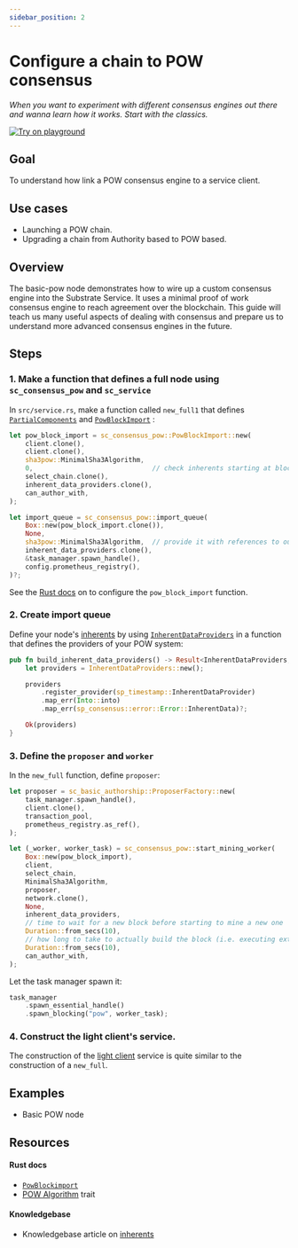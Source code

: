```yaml
---
sidebar_position: 2
---
```


# Configure a chain to POW consensus

_When you want to experiment with different consensus engines out there and wanna learn how it works. Start with the classics._

[![Try on playground](https://img.shields.io/badge/Playground-Node_Template-brightgreen?logo=Parity%20Substrate)][pow-playground]
## Goal

To understand how link a POW consensus engine to a service client.

## Use cases

- Launching a POW chain.
- Upgrading a chain from Authority based to POW based.

## Overview

The basic-pow node demonstrates how to wire up a custom consensus engine into the Substrate Service. It uses a minimal proof of work consensus engine to reach agreement over the blockchain. This guide will teach us many useful aspects of dealing with consensus and prepare us to understand more advanced consensus engines in the future.

## Steps

### 1. Make a function that defines a full node using `sc_consensus_pow` and `sc_service`

In `src/service.rs`, make a function called `new_full1` that defines [`PartialComponents`][partialcomponents-rustdocs] and
[`PowBlockImport`][powblockimport-rustdocs] :

```rust
let pow_block_import = sc_consensus_pow::PowBlockImport::new(
    client.clone(),
    client.clone(),
    sha3pow::MinimalSha3Algorithm,
    0,                              // check inherents starting at block 0
    select_chain.clone(),
    inherent_data_providers.clone(),
    can_author_with,
);

let import_queue = sc_consensus_pow::import_queue(
    Box::new(pow_block_import.clone()),
    None,
    sha3pow::MinimalSha3Algorithm,  // provide it with references to our client
    inherent_data_providers.clone(),
    &task_manager.spawn_handle(),
    config.prometheus_registry(),
)?;
```

See the [Rust docs][powblockimport-new-rustdocs] on to configure the `pow_block_import` function.

### 2. Create import queue 

Define your node's [inherents][inherents-kb] by using [`InherentDataProviders`][inherents-rustdocs] in a function that defines the providers of your POW system:

```rust
pub fn build_inherent_data_providers() -> Result<InherentDataProviders, ServiceError> {
    let providers = InherentDataProviders::new();

    providers
        .register_provider(sp_timestamp::InherentDataProvider)
        .map_err(Into::into)
        .map_err(sp_consensus::error::Error::InherentData)?;

    Ok(providers)
}
```

### 3. Define the `proposer` and `worker`

In the `new_full` function, define `proposer`:

```rust
let proposer = sc_basic_authorship::ProposerFactory::new(
    task_manager.spawn_handle(),
    client.clone(),
    transaction_pool,
    prometheus_registry.as_ref(),
);

let (_worker, worker_task) = sc_consensus_pow::start_mining_worker(
    Box::new(pow_block_import),
    client,
    select_chain,
    MinimalSha3Algorithm,
    proposer,
    network.clone(),
    None,
    inherent_data_providers,
    // time to wait for a new block before starting to mine a new one
    Duration::from_secs(10),
    // how long to take to actually build the block (i.e. executing extrinsics)
    Duration::from_secs(10),
    can_author_with,
);
```

Let the task manager spawn it:

```rust
task_manager
    .spawn_essential_handle()
    .spawn_blocking("pow", worker_task);
```

### 4. Construct the light client's service.

The construction of the [light client][lightclient-parity] service is quite similar to the construction of a `new_full`.

## Examples

- Basic POW node 

## Resources
#### Rust docs
- [`PowBlockimport`][powblockimport-rustdocs]
- [POW Algorithm][pow-rustdocs] trait
#### Knowledgebase 
- Knowledgebase article on [inherents][inherents-kb]


[pow-playground]: https://playground.substrate.dev/?deploy=node-template
[partialcomponents-rustdocs]: https://crates.parity.io/sc_service/struct.PartialComponents.html
[powblockimport-rustdocs]: https://substrate.dev/rustdocs/v3.0.0/sc_consensus_pow/struct.PowBlockImport.html
[powblockimport-new-rustdocs]: https://crates.parity.io/sc_consensus_pow/struct.PowBlockImport.html#method.new_full
[inherents-kb]: https://substrate.dev/docs/en/knowledgebase/learn-substrate/extrinsics#inherents
[inherents-rustdocs]: https://crates.parity.io/sp_inherents/struct.InherentDataProviders.html
[lightclient-parity]: https://www.parity.io/what-is-a-light-client/
[pow-rustdocs]: https://crates.parity.io/sc_consensus_pow/trait.PowAlgorithm.html 